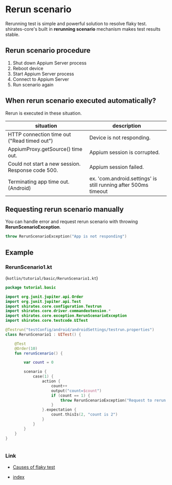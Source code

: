 # Rerun scenario

Rerunning test is simple and powerful solution to resolve flaky test. shirates-core's built in **rerunning scenario**
mechanism makes
test results stable.

## Rerun scenario procedure

1. Shut down Appium Server process
2. Reboot device
3. Start Appium Server process
4. Connect to Appium Server
5. Run scenario again

## When rerun scenario executed automatically?

Rerun is executed in these situation.

| situation                                         | description                                                     |
|---------------------------------------------------|-----------------------------------------------------------------|
| HTTP connection time out ("Read timed out")       | Device is not responding.                                       |
| AppiumProxy.getSource() time out.                 | Appium session is corrupted.                                    |
| Could not start a new session. Response code 500. | Appium session failed.                                          |
| Terminating app time out. (Android)               | ex. 'com.android.settings' is still running after 500ms timeout |

## Requesting rerun scenario manually

You can handle error and request rerun scenario with throwing **RerunScenarioException**.

```kotlin
throw RerunScenarioException("App is not responding")
```

## Example

### RerunScenario1.kt

(`kotlin/tutorial/basic/RerunScenario1.kt`)

```kotlin
package tutorial.basic

import org.junit.jupiter.api.Order
import org.junit.jupiter.api.Test
import shirates.core.configuration.Testrun
import shirates.core.driver.commandextension.*
import shirates.core.exception.RerunScenarioException
import shirates.core.testcode.UITest

@Testrun("testConfig/android/androidSettings/testrun.properties")
class RerunScenario1 : UITest() {

    @Test
    @Order(10)
    fun rerunScenario() {

        var count = 0

        scenario {
            case(1) {
                action {
                    count++
                    output("count=$count")
                    if (count == 1) {
                        throw RerunScenarioException("Request to rerun scenario")
                    }
                }.expectation {
                    count.thisIs(2, "count is 2")
                }
            }
        }
    }
}
```

```

```

### Link

- [Causes of flaky test](causes_of_flaky_test.md)


- [index](../../index.md)
